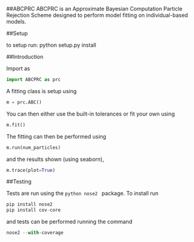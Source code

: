 ##ABCPRC
ABCPRC is an Approximate Bayesian Computation Particle Rejection Scheme designed to perform model fitting
on individual-based models.

##Setup

to setup run:
python setup.py install

##Introduction

Import as
```python
import ABCPRC as prc
```
A fitting class is setup using
```python
m = prc.ABC()
```
You can then either use the built-in tolerances or fit your own using
```python
m.fit()
```
The fitting can then be performed using
```python
m.run(num_particles)
```
and the results shown (using seaborn),
```python
m.trace(plot=True)
```

##Testing

Tests are run using the ```python nose2 ``` package. To install run
```python 
pip install nose2
pip install cov-core
```
and tests can be performed running the command

```python
nose2 --with-coverage
```


